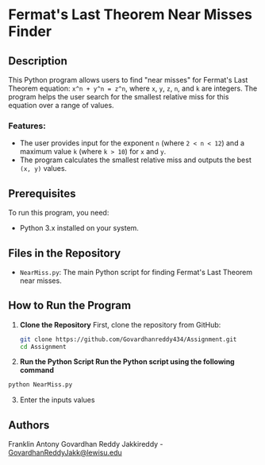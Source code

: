 # Fermat's Last Theorem Near Misses Finder

## Description

This Python program allows users to find "near misses" for Fermat's Last Theorem equation: `x^n + y^n = z^n`, where `x`, `y`, `z`, `n`, and `k` are integers. The program helps the user search for the smallest relative miss for this equation over a range of values.

### Features:
- The user provides input for the exponent `n` (where `2 < n < 12`) and a maximum value `k` (where `k > 10`) for `x` and `y`.
- The program calculates the smallest relative miss and outputs the best `(x, y)` values.

## Prerequisites

To run this program, you need:
- Python 3.x installed on your system.

## Files in the Repository

- `NearMiss.py`: The main Python script for finding Fermat's Last Theorem near misses.

## How to Run the Program

1. **Clone the Repository**
   First, clone the repository from GitHub:

   ```bash
   git clone https://github.com/Govardhanreddy434/Assignment.git
   cd Assignment
2. **Run the Python Script Run the Python script using the following command**
  ```bash
  python NearMiss.py
```
3. Enter the inputs values

## Authors
Franklin Antony
Govardhan Reddy Jakkireddy - GovardhanReddyJakk@lewisu.edu

